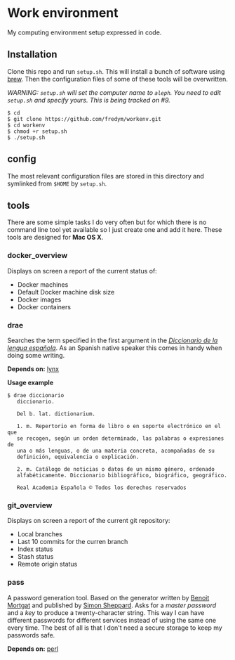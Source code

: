 Work environment
================

My computing environment setup expressed in code.


Installation
------------

Clone this repo and run `setup.sh`. This will install a bunch of software using
[brew]. Then the configuration files of some of these tools will be overwritten.

_WARNING: `setup.sh` will set the computer name to `aleph`. You need to edit
`setup.sh` and specify yours. This is being tracked on #9._

    $ cd
    $ git clone https://github.com/fredym/workenv.git
    $ cd workenv
    $ chmod +r setup.sh
    $ ./setup.sh



config
------

The most relevant configuration files are stored in this directory and symlinked
from `$HOME` by `setup.sh`.



tools
-----

There are some simple tasks I do very often but for which there is no command
line tool yet available so I just create one and add it here. These tools are
designed for **Mac OS X**.



### docker_overview

Displays on screen a report of the current status of:

- Docker machines
- Default Docker machine disk size
- Docker images
- Docker containers



### drae

Searches the term specified in the first argument in the [_Diccionario de la
lengua española_][dle]. As an Spanish native speaker this comes in handy when
doing some writing.

**Depends on:** [lynx]

**Usage example**

    $ drae diccionario
       diccionario.

       Del b. lat. dictionarium.

       1. m. Repertorio en forma de libro o en soporte electrónico en el que
       se recogen, según un orden determinado, las palabras o expresiones de
       una o más lenguas, o de una materia concreta, acompañadas de su
       definición, equivalencia o explicación.

       2. m. Catálogo de noticias o datos de un mismo género, ordenado
       alfabéticamente. Diccionario bibliográfico, biográfico, geográfico.

       Real Academia Española © Todos los derechos reservados



### git_overview

Displays on screen a report of the current git repository:

- Local branches
- Last 10 commits for the curren branch
- Index status
- Stash status
- Remote origin status



### pass

A password generation tool. Based on the generator written by [Benoit Mortgat]
and published by [Simon Sheppard]. Asks for a _master password_ and a _key_ to
produce a twenty-character string. This way I can have different passwords for
different services instead of using the same one every time. The best of all is
that I don't need a secure storage to keep my passwords safe.

**Depends on:** [perl]




[brew]: http://brew.sh/
[Benoit Mortgat]: http://ss64.com/pass/command-line.html
[dle]: http://dle.rae.es/
[lynx]: http://lynx.invisible-island.net/
[perl]: https://www.perl.org
[Simon Sheppard]: https://github.com/salsifis/ss64-password-generators
